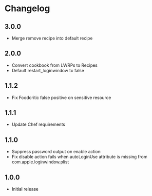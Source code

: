 # Changelog

## 3.0.0

- Merge remove recipe into default recipe

## 2.0.0

- Convert cookbook from LWRPs to Recipes
- Default restart_loginwindow to false

## 1.1.2

- Fix Foodcritic false positive on sensitive resource

## 1.1.1

- Update Chef requirements

## 1.1.0

- Suppress password output on enable action
- Fix disable action fails when autoLoginUse attribute is missing from com.apple.loginwindow.plist

## 1.0.0

- Initial release
